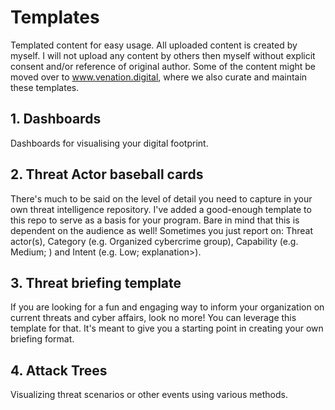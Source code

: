 # Templates
Templated content for easy usage. All uploaded content is created by myself. I will not upload any content by others then myself without explicit consent and/or reference of original author. Some of the content might be moved over to www.venation.digital, where we also curate and maintain these templates.

## 1. Dashboards

Dashboards for visualising your digital footprint.

## 2. Threat Actor baseball cards

There's much to be said on the level of detail you need to capture in your own threat intelligence repository. I've added a good-enough template to this repo to serve as a basis for your program. Bare in mind that this is dependent on the audience as well! Sometimes you just report on: Threat actor(s), Category	(e.g. Organized cybercrime group), Capability	(e.g. Medium; <explanation>) and Intent	(e.g. Low; explanation>).

## 3. Threat briefing template

If you are looking for a fun and engaging way to inform your organization on current threats and cyber affairs, look no more! You can leverage this template for that. It's meant to give you a starting point in creating your own briefing format. 

## 4. Attack Trees

Visualizing threat scenarios or other events using various methods.

